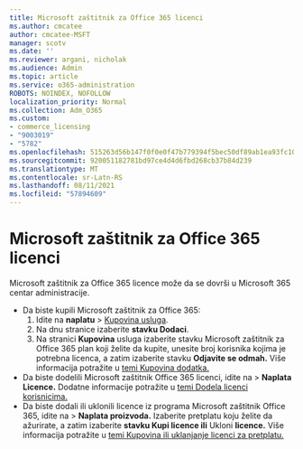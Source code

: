 ```yaml
---
title: Microsoft zaštitnik za Office 365 licenci
ms.author: cmcatee
author: cmcatee-MSFT
manager: scotv
ms.date: ''
ms.reviewer: argani, nicholak
ms.audience: Admin
ms.topic: article
ms.service: o365-administration
ROBOTS: NOINDEX, NOFOLLOW
localization_priority: Normal
ms.collection: Adm_O365
ms.custom:
- commerce_licensing
- "9003019"
- "5782"
ms.openlocfilehash: 515263d56b147f0f0e0f47b779394f5bec50df89ab1ea93fc1042384270a2ba3
ms.sourcegitcommit: 920051182781bd97ce4d4d6fbd268cb37b84d239
ms.translationtype: MT
ms.contentlocale: sr-Latn-RS
ms.lasthandoff: 08/11/2021
ms.locfileid: "57894609"
---
```

# <a name="microsoft-defender-for-office-365-license-management"></a>Microsoft zaštitnik za Office 365 licenci

Microsoft zaštitnik za Office 365 licence može da se dovrši u Microsoft 365 centar administracije.

- Da biste kupili Microsoft zaštitnik za Office 365:
    1. Idite na **naplatu**  >  [Kupovina usluga](https://go.microsoft.com/fwlink/p/?linkid=868433).
    2. Na dnu stranice izaberite **stavku Dodaci**.
    3. Na stranici **Kupovina** usluga izaberite stavku Microsoft zaštitnik za Office 365 plan koji želite da kupite, unesite broj korisnika kojima je potrebna licenca, a zatim izaberite stavku **Odjavite se odmah.** Više informacija potražite u [temi Kupovina dodatka.](https://docs.microsoft.com/microsoft-365/commerce/buy-or-edit-an-add-on)
- Da biste dodelili Microsoft zaštitnik Office 365 licenci, idite na  >  **Naplata Licence.** Dodatne informacije potražite u [temi Dodela licenci korisnicima.](https://docs.microsoft.com/microsoft-365/admin/manage/assign-licenses-to-users)
- Da biste dodali ili uklonili licence iz programa Microsoft zaštitnik Office 365, idite na  >  **Naplata proizvoda.** Izaberite pretplatu koju želite da ažurirate, a zatim izaberite **stavku Kupi licence ili** Ukloni **licence.** Više informacija potražite u [temi Kupovina ili uklanjanje licenci za pretplatu.](https://docs.microsoft.com/microsoft-365/commerce/licenses/buy-licenses)